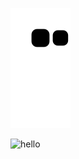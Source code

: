 ![snake](https://raw.githubusercontent.com/deplives/deplives/output/github-snake.svg)

![hello](https://profile-counter.glitch.me/deplives/count.svg)
